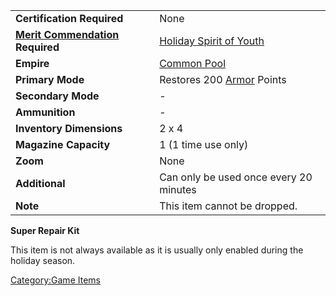 |                                                                   |                                                                |
| ----------------------------------------------------------------- | -------------------------------------------------------------- |
| **Certification Required**                                        | None                                                           |
| **[Merit Commendation](/Merit_Commendation "wikilink") Required** | [Holiday Spirit of Youth](/Holiday_Spirit_of_Youth "wikilink") |
| **Empire**                                                        | [Common Pool](/Common_Pool "wikilink")                         |
| **Primary Mode**                                                  | Restores 200 [Armor](/Armor "wikilink") Points                 |
| **Secondary Mode**                                                | \-                                                             |
| **Ammunition**                                                    | \-                                                             |
| **Inventory Dimensions**                                          | 2 x 4                                                          |
| **Magazine Capacity**                                             | 1 (1 time use only)                                            |
| **Zoom**                                                          | None                                                           |
| **Additional**                                                    | Can only be used once every 20 minutes                         |
| **Note**                                                          | This item cannot be dropped.                                   |

**Super Repair Kit**

This item is not always available as it is usually only enabled during
the holiday season.

[Category:Game Items](/Category:Game_Items "wikilink")
